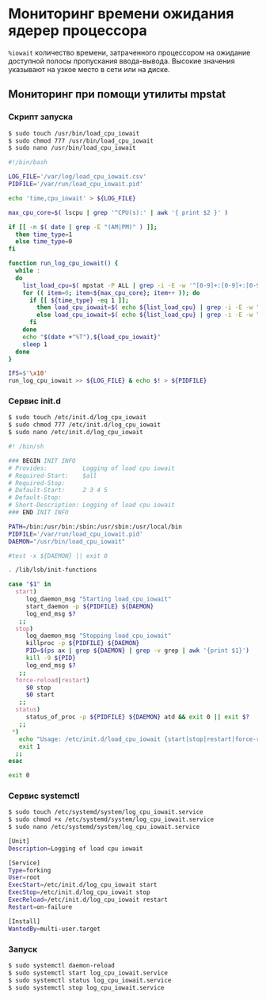 # Мониторинг времени ожидания ядерер процессора

```%iowait``` количество времени, затраченного процессором на ожидание доступной полосы пропускания ввода-вывода. Высокие значения указывают на узкое место в сети или на диске.

## Мониторинг при помощи утилиты mpstat

### Скрипт запуска
```bash
$ sudo touch /usr/bin/load_cpu_iowait
$ sudo chmod 777 /usr/bin/load_cpu_iowait
$ sudo nano /usr/bin/load_cpu_iowait
```
```bash
#!/bin/bash

LOG_FILE='/var/log/load_cpu_iowait.csv'
PIDFILE='/var/run/load_cpu_iowait.pid'

echo 'time,cpu_iowait' > ${LOG_FILE}

max_cpu_core=$( lscpu | grep '^CPU(s):' | awk '{ print $2 }' )

if [[ -n $( date | grep -E "(AM|PM)" ) ]];
  then time_type=1
  else time_type=0
fi

function run_log_cpu_iowait() {
  while :
  do
    list_load_cpu=$( mpstat -P ALL | grep -i -E -w '^[0-9]+:[0-9]+:[0-9]+ (AM|PM|)[ ]+[0-9]+' )
    for (( item=0; item<${max_cpu_core}; item++ )); do
      if [[ ${time_type} -eq 1 ]];
        then load_cpu_iowait=$( echo ${list_load_cpu} | grep -i -E -w "^[0-9]+:[0-9]+:[0-9]+ (AM|PM)[ ]+${item} " | sed 's/,/./' | awk 'BEGIN{max=0}{if ($7>0+max) max=$7} END {print max}' )
        else load_cpu_iowait=$( echo ${list_load_cpu} | grep -i -E -w "^[0-9]+:[0-9]+:[0-9]+[ ]+${item} " | sed 's/,/./' | awk 'BEGIN{max=0}{if ($6>0+max) max=$6} END {print max}' )
      fi
    done
    echo "$(date +"%T"),${load_cpu_iowait}"
    sleep 1
  done
}

IFS=$'\x10'
run_log_cpu_iowait >> ${LOG_FILE} & echo $! > ${PIDFILE}
```

### Сервис init.d

```bash
$ sudo touch /etc/init.d/log_cpu_iowait
$ sudo chmod 777 /etc/init.d/log_cpu_iowait
$ sudo nano /etc/init.d/log_cpu_iowait
```
```bash
#! /bin/sh

### BEGIN INIT INFO
# Provides:          Logging of load cpu iowait
# Required-Start:    $all
# Required-Stop:
# Default-Start:     2 3 4 5
# Default-Stop:
# Short-Description: Logging of load cpu iowait
### END INIT INFO

PATH=/bin:/usr/bin:/sbin:/usr/sbin:/usr/local/bin
PIDFILE='/var/run/load_cpu_iowait.pid'
DAEMON="/usr/bin/load_cpu_iowait"

#test -x ${DAEMON} || exit 0

. /lib/lsb/init-functions

case "$1" in
  start)
     log_daemon_msg "Starting load_cpu_iowait"
     start_daemon -p ${PIDFILE} ${DAEMON}
     log_end_msg $?
   ;;
  stop)
     log_daemon_msg "Stopping load_cpu_iowait"
     killproc -p ${PIDFILE} ${DAEMON}
     PID=$(ps ax | grep ${DAEMON} | grep -v grep | awk '{print $1}')
     kill -9 ${PID}
     log_end_msg $?
   ;;
  force-reload|restart)
     $0 stop
     $0 start
   ;;
  status)
     status_of_proc -p ${PIDFILE} ${DAEMON} atd && exit 0 || exit $?
   ;;
 *)
   echo "Usage: /etc/init.d/load_cpu_iowait {start|stop|restart|force-reload|status}"
   exit 1
  ;;
esac

exit 0
```

### Сервис systemctl

```bash
$ sudo touch /etc/systemd/system/log_cpu_iowait.service
$ sudo chmod +x /etc/systemd/system/log_cpu_iowait.service
$ sudo nano /etc/systemd/system/log_cpu_iowait.service
```
```bash
[Unit]
Description=Logging of load cpu iowait

[Service]
Type=forking
User=root
ExecStart=/etc/init.d/log_cpu_iowait start
ExecStop=/etc/init.d/log_cpu_iowait stop
ExecReload=/etc/init.d/log_cpu_iowait restart
Restart=on-failure

[Install]
WantedBy=multi-user.target
```

### Запуск

```bash
$ sudo systemctl daemon-reload
$ sudo systemctl start log_cpu_iowait.service
$ sudo systemctl status log_cpu_iowait.service
$ sudo systemctl stop log_cpu_iowait.service
```
